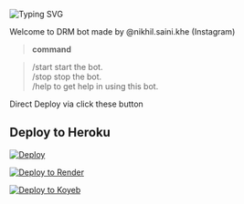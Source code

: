 ![Typing SVG](https://readme-typing-svg.herokuapp.com/?lines=Welcome+To+Txt+Uploader+Bot+!)

Welcome to DRM bot made by @nikhil.saini.khe (Instagram)

> **command**

> /start start the bot.  
> /stop stop the bot.  
> /help to get help in using this bot.

Direct Deploy via click these button 

## Deploy to Heroku

[![Deploy](https://www.herokucdn.com/deploy/button.svg)](https://heroku.com/deploy?template=https://www.github.com/nikhilsainiop/Saini-txt-direct)

[![Deploy to Render](https://render.com/images/deploy-to-render-button.svg)](https://render.com/deploy?repo=https://github.com/nikhilsainiop/Saini-txt-direct)

[![Deploy to Koyeb](https://www.koyeb.com/static/images/deploy/button.svg)](https://app.koyeb.com/deploy?name=saini-txt-direct&repository=nikhilsainiop%2FSaini-txt-direct&branch=main&instance_type=free&instances_min=0)
